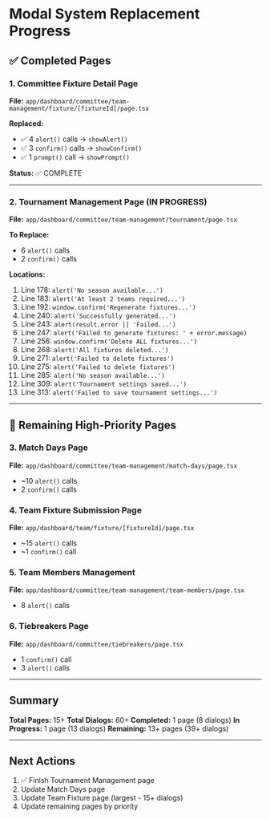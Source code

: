 # Modal System Replacement Progress

## ✅ Completed Pages

### 1. Committee Fixture Detail Page
**File:** `app/dashboard/committee/team-management/fixture/[fixtureId]/page.tsx`

**Replaced:**
- ✅ 4 `alert()` calls → `showAlert()`
- ✅ 3 `confirm()` calls → `showConfirm()` 
- ✅ 1 `prompt()` call → `showPrompt()`

**Status:** ✅ COMPLETE

---

### 2. Tournament Management Page (IN PROGRESS)
**File:** `app/dashboard/committee/team-management/tournament/page.tsx`

**To Replace:**
- 6 `alert()` calls
- 2 `confirm()` calls

**Locations:**
1. Line 178: `alert('No season available...')`
2. Line 183: `alert('At least 2 teams required...')`
3. Line 192: `window.confirm('Regenerate fixtures...')`
4. Line 240: `alert('Successfully generated...')`
5. Line 243: `alert(result.error || 'Failed...')`
6. Line 247: `alert('Failed to generate fixtures: ' + error.message)`
7. Line 256: `window.confirm('Delete ALL fixtures...')`
8. Line 268: `alert('All fixtures deleted...')`
9. Line 271: `alert('Failed to delete fixtures')`
10. Line 275: `alert('Failed to delete fixtures')`
11. Line 285: `alert('No season available...')`
12. Line 309: `alert('Tournament settings saved...')`
13. Line 313: `alert('Failed to save tournament settings...')`

---

## 🔲 Remaining High-Priority Pages

### 3. Match Days Page
**File:** `app/dashboard/committee/team-management/match-days/page.tsx`
- ~10 `alert()` calls
- 2 `confirm()` calls

### 4. Team Fixture Submission Page
**File:** `app/dashboard/team/fixture/[fixtureId]/page.tsx`
- ~15 `alert()` calls
- ~1 `confirm()` call

### 5. Team Members Management
**File:** `app/dashboard/committee/team-management/team-members/page.tsx`
- 8 `alert()` calls

### 6. Tiebreakers Page
**File:** `app/dashboard/committee/tiebreakers/page.tsx`
- 1 `confirm()` call
- 3 `alert()` calls

---

## Summary

**Total Pages:** 15+
**Total Dialogs:** 60+
**Completed:** 1 page (8 dialogs)
**In Progress:** 1 page (13 dialogs)
**Remaining:** 13+ pages (39+ dialogs)

---

## Next Actions

1. ✅ Finish Tournament Management page
2. Update Match Days page
3. Update Team Fixture page (largest - 15+ dialogs)
4. Update remaining pages by priority
